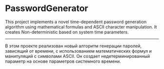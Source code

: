 # PasswordGenerator

This project implements a novel time-dependent password generation algorithm using mathematical formulas and ASCII character manipulation. It creates Non-deterministic based on system time parameters.

------------------------------------------------------------------------------------

В этом проекте реализован новый алгоритм генерации паролей, зависящий от времени, с использованием математических формул и манипуляций с символами ASCII. Он создает недетерминированный параметр на основе параметров системного времени.
